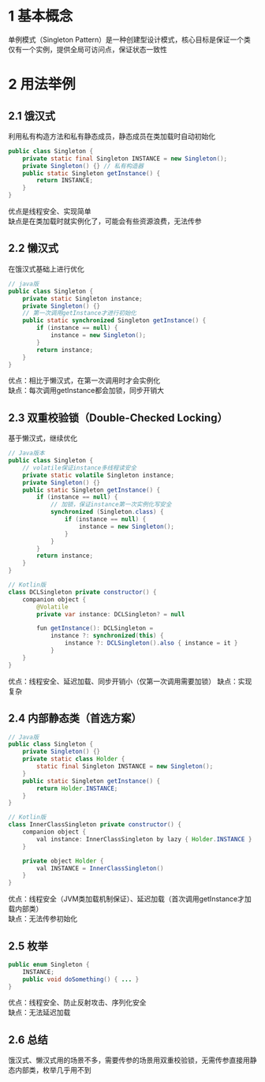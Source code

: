 # 1 基本概念  

单例模式（Singleton Pattern）是一种创建型设计模式，核心目标是保证一个类仅有一个实例，提供全局可访问点，保证状态一致性  

# 2 用法举例 

## 2.1 饿汉式  
利用私有构造方法和私有静态成员，静态成员在类加载时自动初始化  
```java
public class Singleton {
    private static final Singleton INSTANCE = new Singleton();
    private Singleton() {} // 私有构造器
    public static Singleton getInstance() {
        return INSTANCE;
    }
}
```
优点是线程安全、实现简单  
缺点是在类加载时就实例化了，可能会有些资源浪费，无法传参  

## 2.2 懒汉式  

在饿汉式基础上进行优化  
```java
// java版
public class Singleton {
    private static Singleton instance;
    private Singleton() {}
    // 第一次调用getInstance才进行初始化
    public static synchronized Singleton getInstance() {
        if (instance == null) {
            instance = new Singleton();
        }
        return instance;
    }
}


```

优点：相比于懒汉式，在第一次调用时才会实例化  
缺点：每次调用getInstance都会加锁，同步开销大  

## 2.3 双重校验锁（Double-Checked Locking）  

基于懒汉式，继续优化
```java
// Java版本
public class Singleton {
    // volatile保证instance多线程读安全
    private static volatile Singleton instance;
    private Singleton() {}
    public static Singleton getInstance() {
        if (instance == null) {
            // 加锁，保证instance第一次实例化写安全
            synchronized (Singleton.class) {
                if (instance == null) {
                    instance = new Singleton();
                }
            }
        }
        return instance;
    }
}

// Kotlin版
class DCLSingleton private constructor() {
    companion object {
        @Volatile
        private var instance: DCLSingleton? = null

        fun getInstance(): DCLSingleton =
            instance ?: synchronized(this) {
                instance ?: DCLSingleton().also { instance = it }
            }
    }
}
```

优点：线程安全、延迟加载、同步开销小（仅第一次调用需要加锁）
缺点：实现复杂

## 2.4 内部静态类（首选方案）  

```java
// Java版
public class Singleton {
    private Singleton() {}
    private static class Holder {
        static final Singleton INSTANCE = new Singleton();
    }
    public static Singleton getInstance() {
        return Holder.INSTANCE;
    }
}

// Kotlin版
class InnerClassSingleton private constructor() {
    companion object {
        val instance: InnerClassSingleton by lazy { Holder.INSTANCE }
    }

    private object Holder {
        val INSTANCE = InnerClassSingleton()
    }
}
```

优点：线程安全（JVM类加载机制保证）、延迟加载（首次调用getInstance才加载内部类）  
缺点：无法传参初始化  

## 2.5 枚举  

```java
public enum Singleton {
    INSTANCE;
    public void doSomething() { ... }
}
```

优点：线程安全、防止反射攻击、序列化安全  
缺点：无法延迟加载  

## 2.6 总结

饿汉式、懒汉式用的场景不多，需要传参的场景用双重校验锁，无需传参直接用静态内部类，枚举几乎用不到